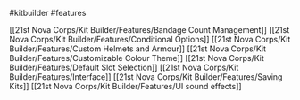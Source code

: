 #kitbuilder #features 

[[21st Nova Corps/Kit Builder/Features/Bandage Count Management]]
[[21st Nova Corps/Kit Builder/Features/Conditional Options]]
[[21st Nova Corps/Kit Builder/Features/Custom Helmets and Armour]]
[[21st Nova Corps/Kit Builder/Features/Customizable Colour Theme]]
[[21st Nova Corps/Kit Builder/Features/Default Slot Selection]]
[[21st Nova Corps/Kit Builder/Features/Interface]]
[[21st Nova Corps/Kit Builder/Features/Saving Kits]]
[[21st Nova Corps/Kit Builder/Features/UI sound effects]]